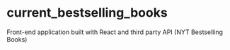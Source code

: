 # current_bestselling_books
Front-end application built with React and third party API (NYT Bestselling Books)
